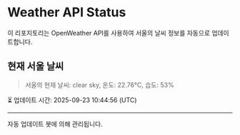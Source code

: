 
# Weather API Status

이 리포지토리는 OpenWeather API를 사용하여 서울의 날씨 정보를 자동으로 업데이트합니다.

## 현재 서울 날씨
> 서울의 현재 날씨: clear sky, 온도: 22.76°C, 습도: 53%

⏳ 업데이트 시간: 2025-09-23 10:44:56 (UTC)

---
자동 업데이트 봇에 의해 관리됩니다.
